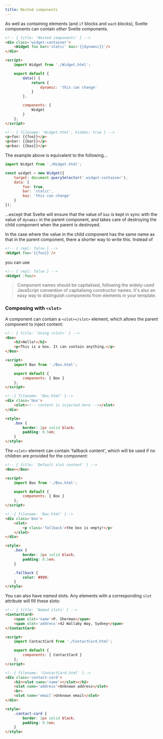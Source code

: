 ```yaml
---
title: Nested components
---
```


As well as containing elements (and `if` blocks and `each` blocks), Svelte components can contain *other* Svelte components.

```html
<!-- { title: 'Nested components' } -->
<div class='widget-container'>
	<Widget foo bar='static' baz='{{dynamic}}'/>
</div>

<script>
	import Widget from './Widget.html';

	export default {
		data() {
			return {
				dynamic: 'this can change'
			}
		},

		components: {
			Widget
		}
	};
</script>
```

```html
<!-- { filename: 'Widget.html', hidden: true } -->
<p>foo: {{foo}}</p>
<p>bar: {{bar}}</p>
<p>baz: {{baz}}</p>
```

The example above is equivalent to the following...

```js
import Widget from './Widget.html';

const widget = new Widget({
	target: document.querySelector('.widget-container'),
	data: {
		foo: true,
		bar: 'static',
		baz: 'this can change'
	}
});
```

...except that Svelte will ensure that the value of `baz` is kept in sync with the value of `dynamic` in the parent component, and takes care of destroying the child component when the parent is destroyed.

In the case where the value in the child component has the same name as that in the parent component, there a shorter way to write this. Instead of

```html
<!-- { repl: false } -->
<Widget foo='{{foo}}'/>
```

you can use

```html
<!-- { repl: false } -->
<Widget :foo/>
```

> Component names should be capitalised, following the widely-used JavaScript convention of capitalising constructor names. It's also an easy way to distinguish components from elements in your template.


### Composing with `<slot>`

A component can contain a `<slot></slot>` element, which allows the parent component to inject content:

```html
<!-- { title: 'Using <slot>' } -->
<Box>
	<h2>Hello!</h2>
	<p>This is a box. It can contain anything.</p>
</Box>

<script>
	import Box from './Box.html';

	export default {
		components: { Box }
	};
</script>
```

```html
<!--{ filename: 'Box.html' }-->
<div class='box'>
	<slot><!-- content is injected here --></slot>
</div>

<style>
	.box {
		border: 2px solid black;
		padding: 0.5em;
	}
</style>
```

The `<slot>` element can contain 'fallback content', which will be used if no children are provided for the component:

```html
<!-- { title: 'Default slot content' } -->
<Box></Box>

<script>
	import Box from './Box.html';

	export default {
		components: { Box }
	};
</script>
```

```html
<!--{ filename: 'Box.html' }-->
<div class='box'>
	<slot>
		<p class='fallback'>the box is empty!</p>
	</slot>
</div>

<style>
	.box {
		border: 2px solid black;
		padding: 0.5em;
	}

	.fallback {
		color: #999;
	}
</style>
```

You can also have *named* slots. Any elements with a corresponding `slot` attribute will fill these slots:

```html
<!-- { title: 'Named slots' } -->
<ContactCard>
	<span slot='name'>P. Sherman</span>
	<span slot='address'>42 Wallaby Way, Sydney</span>
</ContactCard>

<script>
	import ContactCard from './ContactCard.html';

	export default {
		components: { ContactCard }
	};
</script>
```

```html
<!--{ filename: 'ContactCard.html' }-->
<div class='contact-card'>
	<h2><slot name='name'></slot></h2>
	<slot name='address'>Unknown address</slot>
	<br>
	<slot name='email'>Unknown email</slot>
</div>

<style>
	.contact-card {
		border: 2px solid black;
		padding: 0.5em;
	}
</style>
```